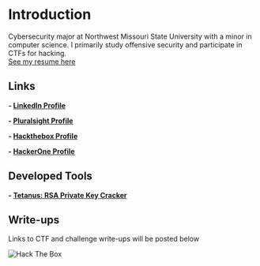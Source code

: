 # Introduction

Cybersecurity major at Northwest Missouri State University with a minor in computer science. I primarily study offensive security and participate in CTFs for hacking.  
[See my resume here](resume.pdf)

## Links
**- [LinkedIn Profile](https://linkedin.com/in/cole-houston-1a91b2170)**

**- [Pluralsight Profile](https://app.pluralsight.com/profile/cole-houston)**

**- [Hackthebox Profile](https://www.hackthebox.eu/profile/114142)**

**- [HackerOne Profile](https://hackerone.com/rollie)**

## Developed Tools
**- [Tetanus: RSA Private Key Cracker](https://github.com/ForeverAnApple/Tetanus)**

## Write-ups
Links to CTF and challenge write-ups will be posted below


![Hack The Box](https://www.hackthebox.eu/badge/image/114142)
